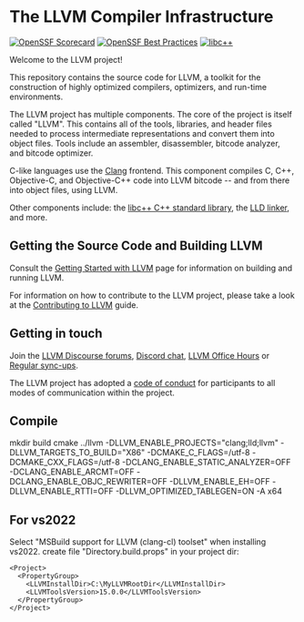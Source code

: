 # The LLVM Compiler Infrastructure

[![OpenSSF Scorecard](https://api.securityscorecards.dev/projects/github.com/llvm/llvm-project/badge)](https://securityscorecards.dev/viewer/?uri=github.com/llvm/llvm-project)
[![OpenSSF Best Practices](https://www.bestpractices.dev/projects/8273/badge)](https://www.bestpractices.dev/projects/8273)
[![libc++](https://github.com/llvm/llvm-project/actions/workflows/libcxx-build-and-test.yaml/badge.svg?branch=main&event=schedule)](https://github.com/llvm/llvm-project/actions/workflows/libcxx-build-and-test.yaml?query=event%3Aschedule)

Welcome to the LLVM project!

This repository contains the source code for LLVM, a toolkit for the
construction of highly optimized compilers, optimizers, and run-time
environments.

The LLVM project has multiple components. The core of the project is
itself called "LLVM". This contains all of the tools, libraries, and header
files needed to process intermediate representations and convert them into
object files. Tools include an assembler, disassembler, bitcode analyzer, and
bitcode optimizer.

C-like languages use the [Clang](https://clang.llvm.org/) frontend. This
component compiles C, C++, Objective-C, and Objective-C++ code into LLVM bitcode
-- and from there into object files, using LLVM.

Other components include:
the [libc++ C++ standard library](https://libcxx.llvm.org),
the [LLD linker](https://lld.llvm.org), and more.

## Getting the Source Code and Building LLVM

Consult the
[Getting Started with LLVM](https://llvm.org/docs/GettingStarted.html#getting-the-source-code-and-building-llvm)
page for information on building and running LLVM.

For information on how to contribute to the LLVM project, please take a look at
the [Contributing to LLVM](https://llvm.org/docs/Contributing.html) guide.

## Getting in touch

Join the [LLVM Discourse forums](https://discourse.llvm.org/), [Discord
chat](https://discord.gg/xS7Z362),
[LLVM Office Hours](https://llvm.org/docs/GettingInvolved.html#office-hours) or
[Regular sync-ups](https://llvm.org/docs/GettingInvolved.html#online-sync-ups).

The LLVM project has adopted a [code of conduct](https://llvm.org/docs/CodeOfConduct.html) for
participants to all modes of communication within the project.

## Compile
mkdir build
cmake ../llvm -DLLVM_ENABLE_PROJECTS="clang;lld;llvm" -DLLVM_TARGETS_TO_BUILD="X86" -DCMAKE_C_FLAGS=/utf-8 -DCMAKE_CXX_FLAGS=/utf-8 -DCLANG_ENABLE_STATIC_ANALYZER=OFF -DCLANG_ENABLE_ARCMT=OFF -DCLANG_ENABLE_OBJC_REWRITER=OFF -DLLVM_ENABLE_EH=OFF -DLLVM_ENABLE_RTTI=OFF  -DLLVM_OPTIMIZED_TABLEGEN=ON  -A x64


## For vs2022
Select "MSBuild support for LLVM (clang-cl) toolset" when installing vs2022.
create file "Directory.build.props" in your project dir:
```
<Project>
  <PropertyGroup>
    <LLVMInstallDir>C:\MyLLVMRootDir</LLVMInstallDir>
    <LLVMToolsVersion>15.0.0</LLVMToolsVersion>
  </PropertyGroup>
</Project>
```